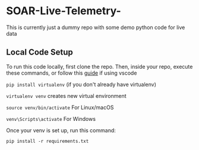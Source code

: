 ﻿# SOAR-Live-Telemetry-

This is currently just a dummy repo with some demo python code for live data

## Local Code Setup

To run this code locally, first clone the repo. Then, inside your repo,
execute these commands, or follow this [guide](https://code.visualstudio.com/docs/python/python-tutorial) if using vscode

`pip install virtualenv` (if you don't already have virtualenv)

`virtualenv venv` creates new virtual environment 

`source venv/bin/activate`  For Linux/macOS

`venv\Scripts\activate`  For Windows

Once your venv is set up, run this command:

`pip install -r requirements.txt`


